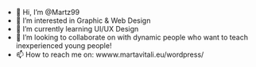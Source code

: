 - 👋 Hi, I’m @Martz99
- 👀 I’m interested in Graphic & Web Design 
- 🌱 I’m currently learning UI/UX Design
- 💞️ I’m looking to collaborate on with dynamic people who want to teach inexperienced young people!
- 📫 How to reach me on: wwww.martavitali.eu/wordpress/

<!---
Martz99/Martz99 is a ✨ special ✨ repository because its `README.md` (this file) appears on your GitHub profile.
You can click the Preview link to take a look at your changes.
--->
